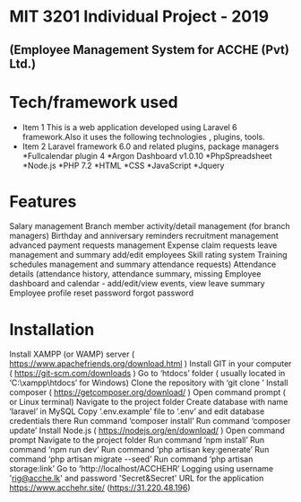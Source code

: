# MIT 3201 Individual Project - 2019
## (Employee Management System for ACCHE (Pvt) Ltd.)

# Tech/framework used

- Item 1 This is a web application developed using Laravel 6 framework.Also it uses the following technologies , plugins, tools.
- Item 2 Laravel framework 6.0 and related plugins, package managers
*Fullcalendar plugin 4 
*Argon Dashboard v1.0.10 
*PhpSpreadsheet
*Node.js
*PHP 7.2
*HTML
*CSS
*JavaScript
*Jquery

# Features

Salary management
Branch member activity/detail management (for branch managers)
Birthday and anniversary reminders
recruitment management
advanced payment requests management
Expense claim requests
leave management and summary
add/edit employees
Skill rating system
Training schedules management and summary
attendance requests)
Attendance details (attendance history, attendance summary, missing
Employee dashboard and calendar - add/edit/view events, view leave summary
Employee profile
reset password
forgot password


# Installation

Install XAMPP (or WAMP) server ( https://www.apachefriends.org/download.html ) 
Install  GIT in your computer ( https://git-scm.com/downloads )
Go to ‘htdocs’ folder ( usually located in ‘C:\xampp\htdocs’ for Windows)
Clone the repository with ‘git clone <repo-url>’
Install composer ( https://getcomposer.org/download/ )
Open command prompt ( or Linux terminal)
Navigate to the project folder
Create database with name ‘laravel’ in MySQL 
Copy ‘.env.example’ file to ‘.env’ and edit database credentials there
Run command ‘composer install’
Run command ‘composer update’
Install Node.js ( https://nodejs.org/en/download/ )
Open command prompt 
Navigate to the project folder
Run command ‘npm install’
Run command ‘npm run dev’
Run  command ‘php artisan key:generate’
Run  command ‘php artisan migrate --seed’
Run command ‘php artisan storage:link’
Go to ‘http://localhost/ACCHEHR’
Logging using username  'rig@acche.lk' and password  'Secret&Secret'
URL for the application
https://www.acchehr.site/ (https://31.220.48.196)
 
 
 






